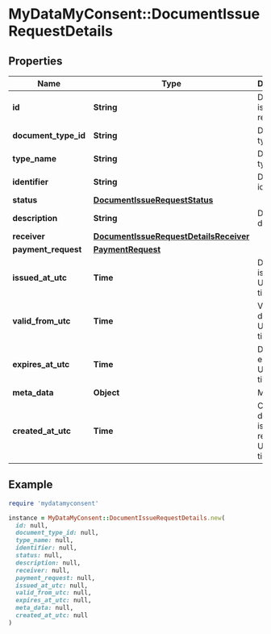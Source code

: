 # MyDataMyConsent::DocumentIssueRequestDetails

## Properties

| Name | Type | Description | Notes |
| ---- | ---- | ----------- | ----- |
| **id** | **String** | Document issue request Id. |  |
| **document_type_id** | **String** | Document type Id. |  |
| **type_name** | **String** | Document type name. |  |
| **identifier** | **String** | Document identifier. |  |
| **status** | [**DocumentIssueRequestStatus**](DocumentIssueRequestStatus.md) |  |  |
| **description** | **String** | Document description. |  |
| **receiver** | [**DocumentIssueRequestDetailsReceiver**](DocumentIssueRequestDetailsReceiver.md) |  |  |
| **payment_request** | [**PaymentRequest**](PaymentRequest.md) |  | [optional] |
| **issued_at_utc** | **Time** | Datetime of issue in UTC timezone. |  |
| **valid_from_utc** | **Time** | Valid from datetime in UTC timezone. |  |
| **expires_at_utc** | **Time** | Datetime of expiry in UTC timezone. | [optional] |
| **meta_data** | **Object** | Metadata. | [optional] |
| **created_at_utc** | **Time** | Creation datetime of issue request in UTC timezone. |  |

## Example

```ruby
require 'mydatamyconsent'

instance = MyDataMyConsent::DocumentIssueRequestDetails.new(
  id: null,
  document_type_id: null,
  type_name: null,
  identifier: null,
  status: null,
  description: null,
  receiver: null,
  payment_request: null,
  issued_at_utc: null,
  valid_from_utc: null,
  expires_at_utc: null,
  meta_data: null,
  created_at_utc: null
)
```

